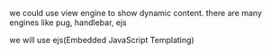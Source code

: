 we could use view engine to show dynamic content.
there are many engines like pug, handlebar, ejs

we will use ejs(Embedded JavaScript Templating)